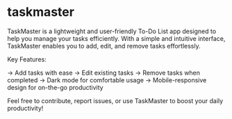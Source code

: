 # taskmaster
TaskMaster is a lightweight and user-friendly To-Do List app designed to help you manage your tasks efficiently. 
With a simple and intuitive interface, TaskMaster enables you to add, edit, and remove tasks effortlessly.  

Key Features:

-> Add tasks with ease
-> Edit existing tasks
-> Remove tasks when completed
-> Dark mode for comfortable usage
-> Mobile-responsive design for on-the-go productivity

Feel free to contribute, report issues, or use TaskMaster to boost your daily productivity!


